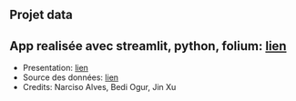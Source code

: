 Projet data
--
## App realisée avec streamlit, python, folium: [lien](https://narciso-a-myapp-map-tourism-my-streamlit-app-30hy2c.streamlit.app/)

- Presentation: [lien](https://github.com/Narciso-A/MyApp_map_tourism/blob/main/Projets_4_ADN_Tourisme_Narciso_Bedi_Jin.pdf)
- Source des données: [lien](https://www.datatourisme.fr/)
- Credits: Narciso Alves, Bedi Ogur, Jin Xu
